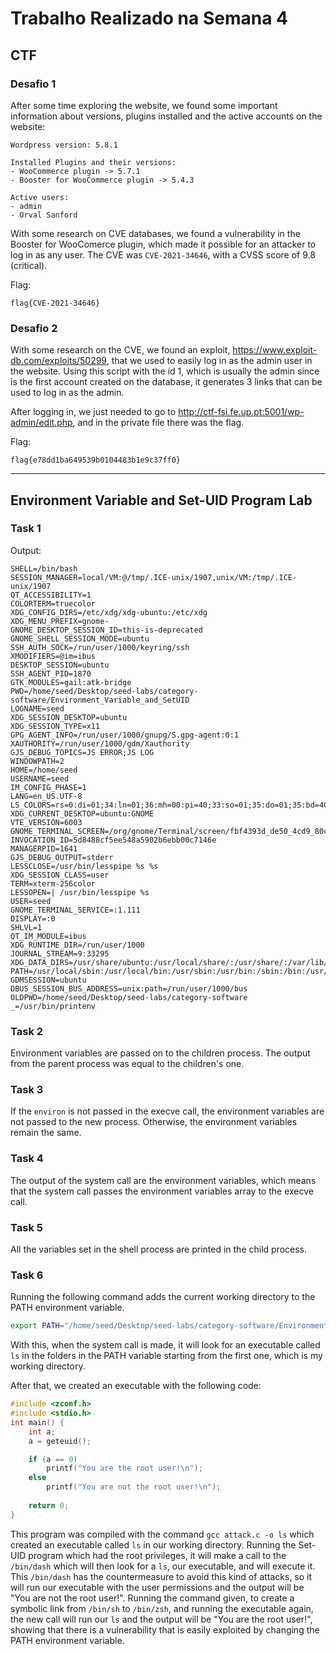# Trabalho Realizado na Semana 4

## CTF

### Desafio 1

After some time exploring the website, we found some important information about versions, plugins installed and the active accounts on the website:

```
Wordpress version: 5.8.1

Installed Plugins and their versions:
- WooCommerce plugin -> 5.7.1
- Booster for WooCommerce plugin -> 5.4.3

Active users:
- admin
- Orval Sanford
```

With some research on CVE databases, we found a vulnerability in the Booster for WooComerce plugin, which made it possible for an attacker to log in as any user. The CVE was `CVE-2021-34646`, with a CVSS score of 9.8 (critical).

Flag:
```
flag{CVE-2021-34646}
```

### Desafio 2

With some research on the CVE, we found an exploit, https://www.exploit-db.com/exploits/50299, that we used to easily log in as the admin user in the website. Using this script with the id 1, which is usually the admin since is the first account created on the database, it generates 3 links that can be used to log in as the admin.

After logging in, we just needed to go to http://ctf-fsi.fe.up.pt:5001/wp-admin/edit.php, and in the private file there was the flag.

Flag:
```
flag{e78dd1ba649539b0104483b1e9c37ff0}
```

---

## Environment Variable and Set-UID Program Lab

### Task 1

Output:
```
SHELL=/bin/bash
SESSION_MANAGER=local/VM:@/tmp/.ICE-unix/1907,unix/VM:/tmp/.ICE-unix/1907
QT_ACCESSIBILITY=1
COLORTERM=truecolor
XDG_CONFIG_DIRS=/etc/xdg/xdg-ubuntu:/etc/xdg
XDG_MENU_PREFIX=gnome-
GNOME_DESKTOP_SESSION_ID=this-is-deprecated
GNOME_SHELL_SESSION_MODE=ubuntu
SSH_AUTH_SOCK=/run/user/1000/keyring/ssh
XMODIFIERS=@im=ibus
DESKTOP_SESSION=ubuntu
SSH_AGENT_PID=1870
GTK_MODULES=gail:atk-bridge
PWD=/home/seed/Desktop/seed-labs/category-software/Environment_Variable_and_SetUID
LOGNAME=seed
XDG_SESSION_DESKTOP=ubuntu
XDG_SESSION_TYPE=x11
GPG_AGENT_INFO=/run/user/1000/gnupg/S.gpg-agent:0:1
XAUTHORITY=/run/user/1000/gdm/Xauthority
GJS_DEBUG_TOPICS=JS ERROR;JS LOG
WINDOWPATH=2
HOME=/home/seed
USERNAME=seed
IM_CONFIG_PHASE=1
LANG=en_US.UTF-8
LS_COLORS=rs=0:di=01;34:ln=01;36:mh=00:pi=40;33:so=01;35:do=01;35:bd=40;33;01:cd=40;33;01:or=40;31;01:mi=00:su=37;41:sg=30;43:ca=30;41:tw=30;42:ow=34;42:st=37;44:ex=01;32:*.tar=01;31:*.tgz=01;31:*.arc=01;31:*.arj=01;31:*.taz=01;31:*.lha=01;31:*.lz4=01;31:*.lzh=01;31:*.lzma=01;31:*.tlz=01;31:*.txz=01;31:*.tzo=01;31:*.t7z=01;31:*.zip=01;31:*.z=01;31:*.dz=01;31:*.gz=01;31:*.lrz=01;31:*.lz=01;31:*.lzo=01;31:*.xz=01;31:*.zst=01;31:*.tzst=01;31:*.bz2=01;31:*.bz=01;31:*.tbz=01;31:*.tbz2=01;31:*.tz=01;31:*.deb=01;31:*.rpm=01;31:*.jar=01;31:*.war=01;31:*.ear=01;31:*.sar=01;31:*.rar=01;31:*.alz=01;31:*.ace=01;31:*.zoo=01;31:*.cpio=01;31:*.7z=01;31:*.rz=01;31:*.cab=01;31:*.wim=01;31:*.swm=01;31:*.dwm=01;31:*.esd=01;31:*.jpg=01;35:*.jpeg=01;35:*.mjpg=01;35:*.mjpeg=01;35:*.gif=01;35:*.bmp=01;35:*.pbm=01;35:*.pgm=01;35:*.ppm=01;35:*.tga=01;35:*.xbm=01;35:*.xpm=01;35:*.tif=01;35:*.tiff=01;35:*.png=01;35:*.svg=01;35:*.svgz=01;35:*.mng=01;35:*.pcx=01;35:*.mov=01;35:*.mpg=01;35:*.mpeg=01;35:*.m2v=01;35:*.mkv=01;35:*.webm=01;35:*.ogm=01;35:*.mp4=01;35:*.m4v=01;35:*.mp4v=01;35:*.vob=01;35:*.qt=01;35:*.nuv=01;35:*.wmv=01;35:*.asf=01;35:*.rm=01;35:*.rmvb=01;35:*.flc=01;35:*.avi=01;35:*.fli=01;35:*.flv=01;35:*.gl=01;35:*.dl=01;35:*.xcf=01;35:*.xwd=01;35:*.yuv=01;35:*.cgm=01;35:*.emf=01;35:*.ogv=01;35:*.ogx=01;35:*.aac=00;36:*.au=00;36:*.flac=00;36:*.m4a=00;36:*.mid=00;36:*.midi=00;36:*.mka=00;36:*.mp3=00;36:*.mpc=00;36:*.ogg=00;36:*.ra=00;36:*.wav=00;36:*.oga=00;36:*.opus=00;36:*.spx=00;36:*.xspf=00;36:
XDG_CURRENT_DESKTOP=ubuntu:GNOME
VTE_VERSION=6003
GNOME_TERMINAL_SCREEN=/org/gnome/Terminal/screen/fbf4393d_de50_4cd9_80ca_fde7c269b52d
INVOCATION_ID=5d8488cf5ee548a5902b6ebb00c7146e
MANAGERPID=1641
GJS_DEBUG_OUTPUT=stderr
LESSCLOSE=/usr/bin/lesspipe %s %s
XDG_SESSION_CLASS=user
TERM=xterm-256color
LESSOPEN=| /usr/bin/lesspipe %s
USER=seed
GNOME_TERMINAL_SERVICE=:1.111
DISPLAY=:0
SHLVL=1
QT_IM_MODULE=ibus
XDG_RUNTIME_DIR=/run/user/1000
JOURNAL_STREAM=9:33295
XDG_DATA_DIRS=/usr/share/ubuntu:/usr/local/share/:/usr/share/:/var/lib/snapd/desktop
PATH=/usr/local/sbin:/usr/local/bin:/usr/sbin:/usr/bin:/sbin:/bin:/usr/games:/usr/local/games:/snap/bin:.
GDMSESSION=ubuntu
DBUS_SESSION_BUS_ADDRESS=unix:path=/run/user/1000/bus
OLDPWD=/home/seed/Desktop/seed-labs/category-software
_=/usr/bin/printenv
```

### Task 2

Environment variables are passed on to the children process. The output from the parent process was equal to the children's one.

### Task 3

If the `environ` is not passed in the execve call, the environment variables are not passed to the new process. Otherwise, the environment variables remain the same.

### Task 4

The output of the system call are the environment variables, which means that the system call passes the environment variables array to the execve call.

### Task 5

All the variables set in the shell process are printed in the child process.

### Task 6

Running the following command adds the current working directory to the PATH environment variable.

```bash
export PATH="/home/seed/Desktop/seed-labs/category-software/Environment_Variable_and_SetUID/Labsetup/:/usr/local/sbin:/usr/local/bin:/usr/sbin:/usr/bin:/sbin:/bin:/usr/games:/usr/local/games:/snap/bin:."
```

With this, when the system call is made, it will look for an executable called `ls` in the folders in the PATH variable starting from the first one, which is my working directory.

After that, we created an executable with the following code:

```c
#include <zconf.h>
#include <stdio.h>
int main() {
    int a;
    a = geteuid();

    if (a == 0)
        printf("You are the root user!\n");
    else
        printf("You are not the root user!\n");
    
    return 0;
}
```

This program was compiled with the command `gcc attack.c -o ls` which created an executable called `ls` in our working directory. Running the Set-UID program which had the root privileges, it will make a call to the `/bin/dash` which will then look for a `ls`, our executable, and will execute it. This `/bin/dash` has the countermeasure to avoid this kind of attacks, so it will run our executable with the user permissions and the output will be "You are not the root user!". Running the command given, to create a symbolic link from `/bin/sh` to `/bin/zsh`, and running the executable again, the new call will run our `ls` and the output will be "You are the root user!", showing that there is a vulnerability that is easily exploited by changing the PATH environment variable. 

